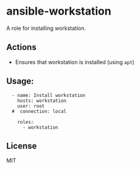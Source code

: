 # ansible-workstation

A role for installing workstation.


## Actions

- Ensures that workstation is installed (using `apt`)


## Usage:
```
  - name: Install workstation
    hosts: workstation
    user: root
  #  connection: local
    
    roles:
      - workstation      
```

## License

MIT
